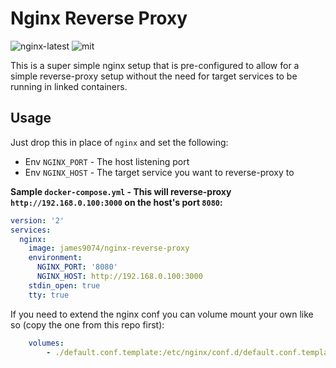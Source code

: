 # Nginx Reverse Proxy
![nginx-latest](https://img.shields.io/badge/nginx-latest-brightgreen.svg) ![mit](https://img.shields.io/badge/license-MIT-blue.svg)

This is a super simple nginx setup that is pre-configured to allow for a simple reverse-proxy setup without the need for target services to be running in linked containers.


## Usage

Just drop this in place of `nginx` and set the following:
* Env `NGINX_PORT` - The host listening port
* Env `NGINX_HOST` - The target service you want to reverse-proxy to

**Sample `docker-compose.yml` - This will reverse-proxy `http://192.168.0.100:3000` on the host's port `8080`:**
```YAML
version: '2'
services:
  nginx:
    image: james9074/nginx-reverse-proxy
    environment:
      NGINX_PORT: '8080'
      NGINX_HOST: http://192.168.0.100:3000
    stdin_open: true
    tty: true
```

If you need to extend the nginx conf you can volume mount your own like so (copy the one from this repo first):
```YAML
    volumes:
        - ./default.conf.template:/etc/nginx/conf.d/default.conf.template
```

